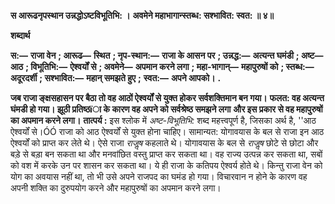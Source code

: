**स आरूढनृपस्थान उन्नद्धोऽष्टविभूतिभि: ।** **अवमेने महाभागान्स्तब्ध: सश्भावित: स्वत: ॥ ४॥** 

**शब्दार्थ** 

**स:—** **राजा वेन** **; आरूढ—** **स्थित** **; नृप-स्थान:—** **राजा के आसन पर** **; उन्नद्ध:—** **अत्यन्त घमंडी** **; अष्ट—** **आठ** **; विभूतिभि:—** **ऐश्वर्यों से** **; अवमेने—** **अपमान करने लगा** **; महा-भागान्—** **महापुरुषों को** **; स्तब्ध:—** **अदूरदर्शी** **; सश्भावित:—** **महान् समझते हुए** **;** **स्वत:—** **अपने आपको।** **.** 

**जब राजा ङ्क्षसहासन पर बैठा तो वह आठों ऐश्वर्यों से युक्त होकर सर्वशक्तिमान बन गया।** **फलत: वह अत्यन्त घंमडी हो गया। झूठी प्रतिष्ठïा के कारण वह अपने को सर्वश्रेष्ठ समझने लगा** **और इस प्रकार से वह महापुरुषों का अपमान करने लगा।** **तात्पर्य :** इस श्लोक में *अष्ट-विभूतिभि:* शब्द महत्त्वपूर्ण है, जिसका अर्थ है, ''आठ ऐश्वर्यों से।ÓÓ राजा को आठ ऐश्वर्यों से युक्त होना चाहिए। सामान्यत: योगावयास के बल से राजा इन आठ ऐश्वर्यों को प्राप्त कर लेते थे। ऐसे राजा *राजॢष* कहलाते थे। योगावयास के बल से *राजॢष* छोटे से छोटा और बड़े से बड़ा बन सकता था और मनवांछित वस्तु प्राप्त कर सकता था। वह राज्य उत्पन्न कर सकता था, सबों को वश में करके उन पर शासन कर सकता था। ये ही राजा के कतिपय ऐश्वर्य होते थे। किन्तु राजा वेन को योग का अवयास नहीं था, तो भी उसे अपने राजपद का घमंड हो गया। विचारवान न होने के कारण वह अपनी शक्ति का दुरुपयोग करने और महापुरुषों का अपमान करने लगा।  